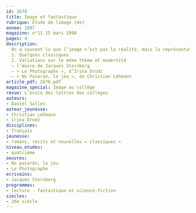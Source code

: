 ```yaml
---
id: 2670
title: Image et fantastique
rubrique: Étude de limage [4e]
annee: 1997
magazine: n°11 15 mars 1998
pages: 4
description: 
  On a souvent lu que l’image n’est pas la réalité, mais la représentation de la réalité au moyen de diverses techniques. Mais est-ce bien sûr ? Cette interrogation parcourt nombre de récits fantastiques. On trouvera dans cet article quelques références qui sont autant de pistes de lecture pour les enseignants désireux d’exploiter ce thème.
  1. Quelques classiques
  2. Variations sur le même thème et modernité
  – l’œuvre de Jacques Sternberg
  – « Le Photographe », d’Irina Drodz
  – « No Pasaran, le jeu », de Christian Lehmann
article_pdf: 2670.pdf
magazine_special: Image au collège
revue: L’école des lettres des collèges
auteurs:
- Daniel Salles
auteur_jeunesse:
- Christian Lehmann
- Irina Drodz
disciplines:
- français
jeunesse:
- romans, récits et nouvelles « classiques »
niveau_etudes:
- quatrième
oeuvres:
- No pasaràn, le jeu
- Le Photographe
ecrivains:
- Jacques Sternberg
programmes:
- lecture - fantastique et science-fiction
siecles:
- 20e siècle
---
```

